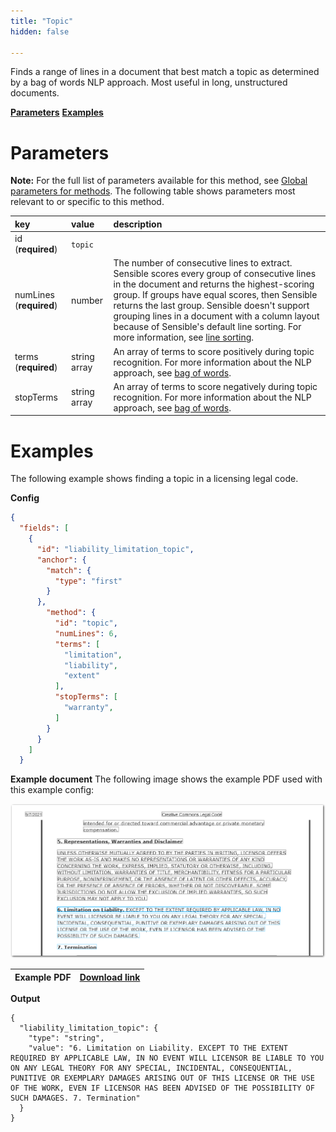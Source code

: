 ```yaml
---
title: "Topic"
hidden: false

---
```


Finds a range of lines in a document that best match a topic as determined by a bag of words NLP approach. Most useful in long, unstructured documents.

[**Parameters**](doc:topic#parameters)
[**Examples**](doc:topic#examples)

Parameters
=====

**Note:** For the full list of parameters available for this method, see [Global parameters for methods](doc:method#global-parameters-for-methods). The following table shows parameters most relevant to or specific to this method.

| key                     | value        | description                                                  |
| :---------------------- | :----------- | :----------------------------------------------------------- |
| id (**required**)       | `topic`      |                                                              |
| numLines (**required**) | number       | The number of consecutive lines to extract. Sensible scores every group of consecutive lines in the document and returns the highest-scoring group. If groups have equal scores, then Sensible returns the last group. Sensible doesn't support grouping lines in a document with a column layout because of Sensible's default line sorting. For more information, see [line sorting](doc:lines#line-sorting). |
| terms (**required**)    | string array | An array of terms to score positively during topic recognition. For more information about the NLP approach, see [bag of words](doc:bag-of-words). |
| stopTerms               | string array | An array of terms to score negatively during topic recognition. For more information about the NLP approach, see [bag of words](doc:bag-of-words). |

Examples
====



The following example shows finding a  topic in a licensing legal code.

**Config**

```json
{
  "fields": [
    {
      "id": "liability_limitation_topic",
      "anchor": {
        "match": {
          "type": "first"
        }
      },
        "method": {
          "id": "topic",
          "numLines": 6,
          "terms": [
            "limitation",
            "liability",
            "extent"
          ],
          "stopTerms": [
            "warranty",
          ]
        }
      }
    ]
  }
```

**Example document**
The following image shows the example PDF used with this example config:

![Click to enlarge](https://raw.githubusercontent.com/sensible-hq/sensible-docs/main/readme-sync/assets/v0/images/final/topic.png)

| Example PDF | [Download link](https://creativecommons.org/licenses/by-nc-sa/2.5/legalcode) |
| ----------- | ------------------------------------------------------------ |


**Output**

```* May changelist
{
  "liability_limitation_topic": {
    "type": "string",
    "value": "6. Limitation on Liability. EXCEPT TO THE EXTENT REQUIRED BY APPLICABLE LAW, IN NO EVENT WILL LICENSOR BE LIABLE TO YOU ON ANY LEGAL THEORY FOR ANY SPECIAL, INCIDENTAL, CONSEQUENTIAL, PUNITIVE OR EXEMPLARY DAMAGES ARISING OUT OF THIS LICENSE OR THE USE OF THE WORK, EVEN IF LICENSOR HAS BEEN ADVISED OF THE POSSIBILITY OF SUCH DAMAGES. 7. Termination"
  }
}
```
